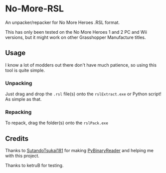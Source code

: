 # No-More-RSL
An unpacker/repacker for No More Heroes .RSL format.

This has only been tested on the No More Heroes 1 and 2 PC and Wii versions, but it might work on other Grasshopper Manufacture titles.


## Usage
I know a lot of modders out there don't have much patience, so using this tool is quite simple.

### Unpacking
Just drag and drop the `.rsl` file(s) onto the `rslExtract.exe` or Python script! As simple as that.


### Repacking
To repack, drag the folder(s) onto the `rslPack.exe`

## Credits
Thanks to [SutandoTsukai181](https://github.com/SutandoTsukai181) for making [PyBinaryReader](https://github.com/SutandoTsukai181/PyBinaryReader) and helping me with this project.

Thanks to ketruB for testing.
